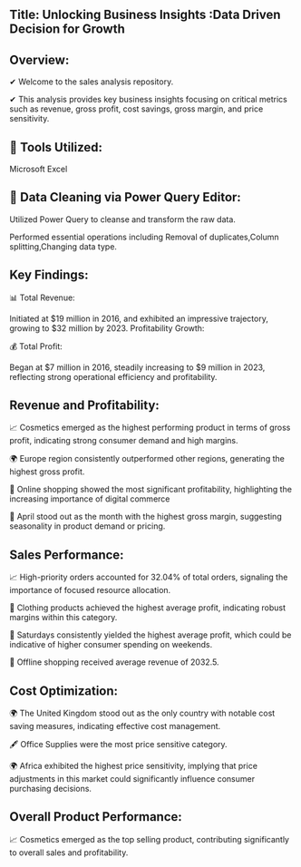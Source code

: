 ## Title: Unlocking Business Insights :Data Driven Decision for Growth

## Overview:
✔ Welcome to the  sales analysis repository.

✔ This analysis provides key business insights focusing on critical metrics such as revenue, gross profit, cost savings, gross margin, and price sensitivity.

## 🔧 Tools Utilized:

 Microsoft Excel 
 
## 📌 Data Cleaning via Power Query Editor:

Utilized Power Query to cleanse and transform the raw data.

Performed essential operations including Removal of duplicates,Column splitting,Changing data type.

## Key Findings:

📊 Total Revenue:

Initiated at $19 million in 2016, and exhibited an impressive trajectory, growing to $32 million by 2023.
Profitability Growth:

💰 Total Profit:

Began at $7 million in 2016, steadily increasing to $9 million in 2023, reflecting strong operational efficiency and profitability.

## Revenue and Profitability:

📈 Cosmetics emerged as the highest performing product in terms of gross profit, indicating strong consumer demand and high margins.

🌍 Europe region consistently outperformed other regions, generating the highest gross profit.

🛒 Online shopping showed the most significant profitability, highlighting the increasing importance of digital commerce

📌 April stood out as the month with the highest gross margin, suggesting seasonality in product demand or pricing.

## Sales Performance:

📈 High-priority orders accounted for 32.04% of total orders, signaling the importance of focused resource allocation.

👚 Clothing products achieved the highest average profit, indicating robust margins within this category.

📅 Saturdays consistently yielded the highest average profit, which could be indicative of higher consumer spending on weekends.

🏬 Offline shopping received average revenue of 2032.5.

## Cost Optimization:

🌍 The United Kingdom stood out as the only country with notable cost saving measures, indicating effective cost management. 

🖋️ Office Supplies were the most price sensitive category.

🌍 Africa exhibited the highest price sensitivity, implying that price adjustments in this market could significantly influence consumer purchasing decisions.

## Overall Product Performance:
📈 Cosmetics emerged as the top selling product, contributing significantly to overall sales and profitability.
